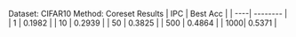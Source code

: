Dataset: CIFAR10
Method: Coreset
Results
| IPC | Best Acc |
| ----| -------- |
| 1   | 0.1982   |
| 10  | 0.2939  |
| 50  | 0.3825   |
| 500 | 0.4864   |
| 1000| 0.5371   |